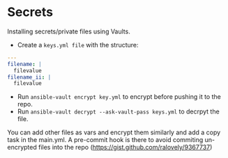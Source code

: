 # Secrets

Installing secrets/private files using Vaults.

- Create a `keys.yml file` with the structure:

```yaml
---
filename: |
  filevalue
filename_ii: |
  filevalue
```

- Run `ansible-vault encrypt key.yml` to encrypt before pushing it to the repo.
- Run `ansible-vault decrypt --ask-vault-pass keys.yml` to decrpyt the file.

You can add other files as vars and encrypt them similarly and add a copy task in the main.yml. A pre-commit hook is there to avoid commiting un-encrypted files into the repo (<https://gist.github.com/ralovely/9367737>)
